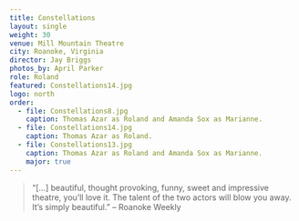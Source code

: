 ```yaml
---
title: Constellations
layout: single
weight: 30
venue: Mill Mountain Theatre
city: Roanoke, Virginia
director: Jay Briggs
photos_by: April Parker
role: Roland
featured: Constellations14.jpg
logo: north
order:
  - file: Constellations8.jpg
    caption: Thomas Azar as Roland and Amanda Sox as Marianne.
  - file: Constellations14.jpg
    caption: Thomas Azar as Roland.
  - file: Constellations13.jpg
    caption: Thomas Azar as Roland and Amanda Sox as Marianne.
    major: true
---
```


> &ldquo;[&hellip;] beautiful, thought provoking, funny, sweet and impressive theatre, you’ll love it. The talent of the two actors will blow you away. It’s simply beautiful.&rdquo; &ndash; Roanoke Weekly

